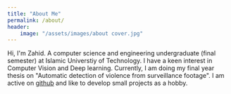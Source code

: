 ```yaml
---
title: "About Me"
permalink: /about/
header: 
    image: "/assets/images/about cover.jpg"
---
```


Hi, I'm Zahid. A computer science and engineering undergraduate (final semester) at Islamic Universtiy of Technology. I have a keen interest in Computer Vision and Deep learning. Currently, I am doing my final year thesis on "Automatic detection of violence from surveillance footage". I am active on [github](https://github.com/Zedd1558) and like to develop small projects as a hobby.  
